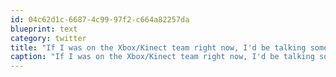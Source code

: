 ```yaml
---
id: 04c62d1c-6687-4c99-97f2-c664a82257da
blueprint: text
category: twitter
title: "If I was on the Xbox/Kinect team right now, I'd be talking some serious separitist talk that would make the bloc blush"
caption: "If I was on the Xbox/Kinect team right now, I'd be talking some serious separitist talk that would make the bloc blush"
---
```

